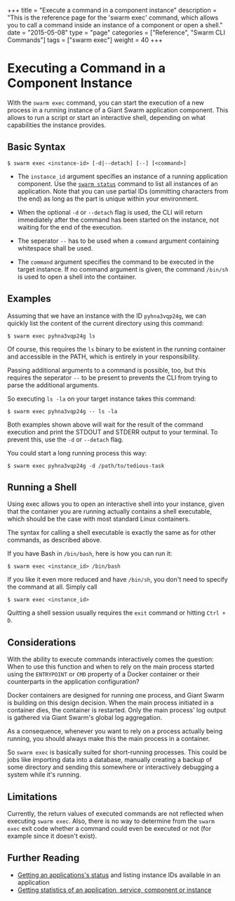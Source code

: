 +++
title = "Execute a command in a component instance"
description = "This is the reference page for the 'swarm exec' command, which allows you to call a command inside an instance of a component or open a shell."
date = "2015-05-08"
type = "page"
categories = ["Reference", "Swarm CLI Commands"]
tags = ["swarm exec"]
weight = 40
+++

# Executing a Command in a Component Instance

With the `swarm exec` command, you can start the execution of a new process in a running instance of a Giant Swarm application component. This allows to run a script or start an interactive shell, depending on what capabilities the instance provides.

## Basic Syntax

```nohighlight
$ swarm exec <instance-id> [-d|--detach] [--] [<command>]
```

* The `instance_id` argument specifies an instance of a running application component. Use the [`swarm status`](../status/) command to list all instances of an application. Note that you can use partial IDs (ommitting characters from the end) as long as the part is unique within your environment.

* When the optional `-d` or `--detach` flag is used, the CLI will return immediately after the command has been started on the instance, not waiting for the end of the execution.

* The seperator `--` has to be used when a `command` argument containing whitespace shall be used.

* The `command` argument specifies the command to be executed in the target instance. If no command argument is given, the command `/bin/sh` is used to open a shell into the container.

## Examples

Assuming that we have an instance with the ID `pyhna3vqp24g`, we can quickly list the content of the current directory using this command:

```nohighlight
$ swarm exec pyhna3vqp24g ls
```

Of course, this requires the `ls` binary to be existent in the running container and accessible in the PATH, which is entirely in your responsibility.

Passing additional arguments to a command is possible, too, but this requires the seperator `--` to be present to prevents the CLI from trying to parse the additional arguments.

So executing `ls -la` on your target instance takes this command:

```nohighlight
$ swarm exec pyhna3vqp24g -- ls -la
```

Both examples shown above will wait for the result of the command execution and print the STDOUT and STDERR output to your terminal. To prevent this, use the `-d` or `--detach` flag.

You could start a long running process this way:

```nohighlight
$ swarm exec pyhna3vqp24g -d /path/to/tedious-task
```

## Running a Shell

Using exec allows you to open an interactive shell into your instance, given that the container you are running actually contains a shell executable, which should be the case with most standard Linux containers.

The syntax for calling a shell executable is exactly the same as for other commands, as described above.

If you have Bash in `/bin/bash`, here is how you can run it:

```nohighlight
$ swarm exec <instance_id> /bin/bash
```

If you like it even more reduced and have `/bin/sh`, you don't need to specify the command at all. Simply call

```nohighlight
$ swarm exec <instance_id>
```

Quitting a shell session usually requires the `exit` command or hitting `Ctrl + D`.

## Considerations

With the ability to execute commands interactively comes the question: When to use this function and when to rely on the main process started using the `ENTRYPOINT` or `CMD` property of a Docker container or their counterparts in the application configuration?

Docker containers are designed for running one process, and Giant Swarm is building on this design decision. When the main process initiated in a container dies, the container is restarted. Only the main process' log output is gathered via Giant Swarm's global log aggregation.

As a consequence, whenever you want to rely on a process actually being running, you should always make this the main process in a container.

So `swarm exec` is basically suited for short-running processes. This could be jobs like importing data into a database, manually creating a backup of some directory and sending this somewhere or interactively debugging a system while it's running.

## Limitations

Currently, the return values of executed commands are not reflected when executing `swarm exec`. Also, there is no way to determine from the `swarm exec` exit code whether a command could even be executed or not (for example since it doesn't exist).

## Further Reading

* [Getting an applications's status](../status/) and listing instance IDs available in an application
* [Getting statistics of an application, service, component or instance](../stats/)
